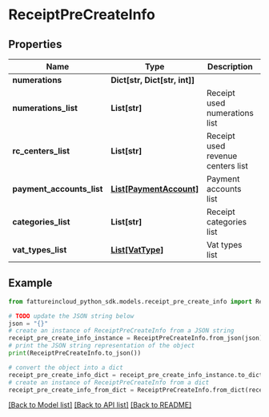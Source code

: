 # ReceiptPreCreateInfo


## Properties

Name | Type | Description | Notes
------------ | ------------- | ------------- | -------------
**numerations** | **Dict[str, Dict[str, int]]** |  | [optional] 
**numerations_list** | **List[str]** | Receipt used numerations list | [optional] 
**rc_centers_list** | **List[str]** | Receipt used revenue centers list | [optional] 
**payment_accounts_list** | [**List[PaymentAccount]**](PaymentAccount.md) | Payment accounts list | [optional] 
**categories_list** | **List[str]** | Receipt categories list | [optional] 
**vat_types_list** | [**List[VatType]**](VatType.md) | Vat types list | [optional] 

## Example

```python
from fattureincloud_python_sdk.models.receipt_pre_create_info import ReceiptPreCreateInfo

# TODO update the JSON string below
json = "{}"
# create an instance of ReceiptPreCreateInfo from a JSON string
receipt_pre_create_info_instance = ReceiptPreCreateInfo.from_json(json)
# print the JSON string representation of the object
print(ReceiptPreCreateInfo.to_json())

# convert the object into a dict
receipt_pre_create_info_dict = receipt_pre_create_info_instance.to_dict()
# create an instance of ReceiptPreCreateInfo from a dict
receipt_pre_create_info_from_dict = ReceiptPreCreateInfo.from_dict(receipt_pre_create_info_dict)
```
[[Back to Model list]](../README.md#documentation-for-models) [[Back to API list]](../README.md#documentation-for-api-endpoints) [[Back to README]](../README.md)


